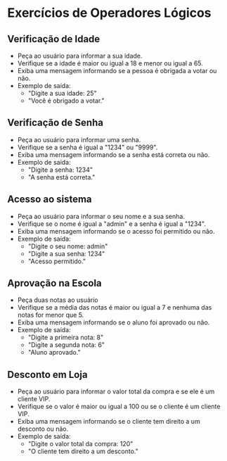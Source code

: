 # Exercícios de Operadores Lógicos

## Verificação de Idade
  - Peça ao usuário para informar a sua idade.
  - Verifique se a idade é maior ou igual a 18 e menor ou igual a 65.
  - Exiba uma mensagem informando se a pessoa é obrigada a votar ou não.
  - Exemplo de saída:
    - "Digite a sua idade: 25"
    - "Você é obrigado a votar."

## Verificação de Senha
  - Peça ao usuário para informar uma senha.
  - Verifique se a senha é igual a "1234" ou "9999".
  - Exiba uma mensagem informando se a senha está correta ou não.
  - Exemplo de saída:
    - "Digite a senha: 1234"
    - "A senha está correta."

## Acesso ao sistema
  - Peça ao usuário para informar o seu nome e a sua senha.
  - Verifique se o nome é igual a "admin" e a senha é igual a "1234".
  - Exiba uma mensagem informando se o acesso foi permitido ou não.
  - Exemplo de saída:
    - "Digite o seu nome: admin"
    - "Digite a sua senha: 1234"
    - "Acesso permitido."

## Aprovação na Escola
  - Peça duas notas ao usuário
  - Verifique se a média das notas é maior ou igual a 7 e nenhuma das notas for menor que 5.
  - Exiba uma mensagem informando se o aluno foi aprovado ou não.
  - Exemplo de saída:
    - "Digite a primeira nota: 8"
    - "Digite a segunda nota: 6"
    - "Aluno aprovado."

## Desconto em Loja
  - Peça ao usuário para informar o valor total da compra e se ele é um cliente VIP.
  - Verifique se o valor é maior ou igual a 100 ou se o cliente é um cliente VIP.
  - Exiba uma mensagem informando se o cliente tem direito a um desconto ou não.
  - Exemplo de saída:
    - "Digite o valor total da compra: 120"
    - "O cliente tem direito a um desconto."

